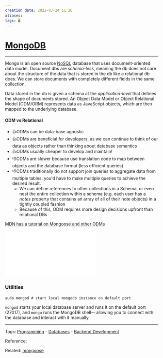 ```yaml
---
creation date: 2022-03-24 11:26
aliases: 
tags: 🖥️
---
```


# [MongoDB](MongoDB.md)
---
Mongo is an open source [NoSQL](NoSQL.md) database that uses document-oriented data model. Document dbs are *schema-less*, meaning the db does not care about the structure of the data that is stored in the db like a relational db does. We can store documents with completely different fields in the same collection.

Data stored in the db is given a schema at the *application-level* that defines the shape of documents stored. An Object Data Model or Object Relational Model (ODM/ORM) represents data as JavaScript objects, which are then mapped to the underlying database.

#### ODM vs Relational
- 👍ODMs can be data-base agnostic
- 👍ODMs are beneficial for developers, as we can continue to think of our data as objects rather than thinking about database semantics
- 👍ODMs usually cheaper to develop and maintain!
- 👎ODMs are slower because use translation code to map between objects and the database format (less efficient queries)
- 👎ODMs traditionally do not support join queries to aggregate data from multiple tables. you'd have to make multiple queries to achieve the desired result.
	- We can define references to other collections in a Schema, or even nest the entire collection within a schema (e.g. each user has a *notes* property that contains an array of all of their note objects) in a tightly coupled fashion
	- Because of this, ODM requires more design decisions upfront than relational DBs

[MDN has a tutorial on Mongoose and other ODMs](https://developer.mozilla.org/en-US/docs/Learn/Server-side/Express_Nodejs/mongoose)

![mongo cheatsheet.pdf](./images/mongo%20cheatsheet.pdf)

### Utilities
```
sudo mongod # start local mongodb instance on default port
```

`mongod` starts your local database server and runs it on the default port (27017), and `mongo` runs the MongoDB shell-- allowing you to connect with the database and interact with it manually.

---
Tags: [Programming](Programming.md) - [Databases](./Databases.md) - [Backend Development](Backend%20Development.md)

Reference:

Related: [mongoose](./mongoose.md)